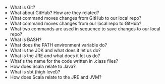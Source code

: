 - What is Git?
- What about GitHub? How are they related?
- What command moves changes from GitHub to our local repo?
- What command moves changes from our local repo to GitHub?
- What two commands are used in sequence to save changes to our local repo?
- What is BASH?
- What does the PATH environment variable do?
- What is the JDK and what does it let us do?
- What is the JRE and what does it let us do?
- What's the name for the code written in .class files?
- How does Scala relate to Java?
- What is sbt (high level)?
- How does Scala relate to the JRE and JVM?